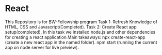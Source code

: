 # React
This Repository is for BW-Fellowship program
Task 1: Refresh Knowledge of HTML, CSS and Javascript(Completed).
Task 2: Create React app setup(completed).
        In this task we installed node.js and other dependencies for creating a react application.Main takeaways:
        npx create-react-app <name without angles>(create a new react app in the named folder).
        npm start (running the current app on node server for live preview).

        
